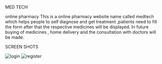 
MED TECH

online pharmacy
This is a online pharmacy website name called medtech which helps people to self diagnose and get treatment ,patients need to fill the form after that the respective medicines will be displayed.
In future buying of medicines , home delivery and the consultation with doctors will be made.

SCREEN SHOTS


![login](https://user-images.githubusercontent.com/104186416/204583616-dbfa369d-13f8-43f3-901a-539292eb1b93.png)
![register](https://user-images.githubusercontent.com/104186416/204713266-ee4560f9-293a-43dd-9f90-7416a9e32501.png)
